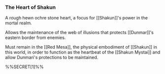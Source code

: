### The Heart of Shakun

A rough hewn ochre stone heart, a focus for [[Shakun]]'s power in the mortal realm. 

Allows the maintenance of the web of illusions that protects [[Dunmar]]'s eastern border from enemies. 

Must remain in the [[Red Mesa]], the physical embodiment of [[Shakun]] in this world, in order to function as the heartbeat of the [[Shakun Mystai]] and allow Dunmari's protections to be maintained. 

%%SECRET[1]%%